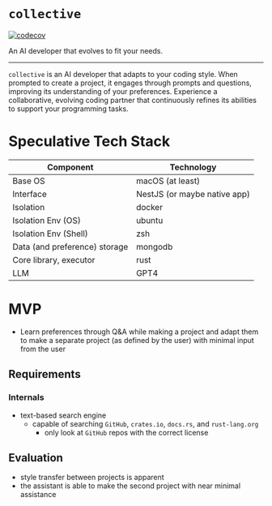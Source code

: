 # `collective`

[![codecov](https://codecov.io/github/getcollective-ai/collective/branch/main/graph/badge.svg?token=C7HBZAAX3B)](https://app.codecov.io/gh/getcollective-ai/collective)

An AI developer that evolves to fit your needs.

---
`collective` is an AI developer that adapts to your coding style.
When prompted to create a project, it engages through prompts and questions, improving
its understanding of
your preferences. Experience a collaborative, evolving coding partner that continuously refines its abilities to support
your programming tasks.

# Speculative Tech Stack

| Component                     | Technology                   |
 |-------------------------------|------------------------------|
| Base OS                       | macOS (at least)             |
| Interface                     | NestJS (or maybe native app) |
| Isolation                     | docker                       |
| Isolation Env (OS)            | ubuntu                       |
| Isolation Env (Shell)         | zsh                          |
| Data (and preference) storage | mongodb                      |
| Core library, executor        | rust                         |
| LLM                           | GPT4                         |

# MVP

- Learn preferences through Q&A while making a project and
  adapt them to make a separate project (as defined by the user) with minimal input from the user

## Requirements

### Internals

- text-based search engine
    - capable of searching `GitHub`, `crates.io`, `docs.rs`, and `rust-lang.org`
        - only look at `GitHub` repos with the correct license

## Evaluation

- style transfer between projects is apparent
- the assistant is able to make the second project with near minimal assistance
